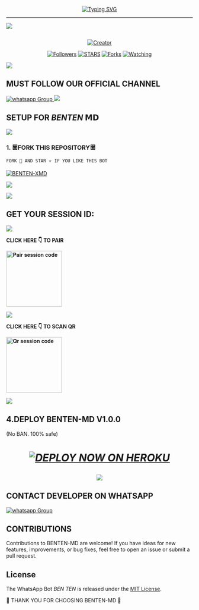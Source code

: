 <p align="center">
  <a href="https://git.io/typing-svg">
    <img src="https://readme-typing-svg.demolab.com?font=Black+Ops+One&size=80&pause=1000&color=00FF00&center=true&vCenter=true&width=1000&height=200&lines=BEN-TEN-XMD;VERSION+1.00;BY+TYLOR+254" alt="Typing SVG" />
  </a>
</p>

  
--- 

<a><img src='https://e2.yotools.net/images/user_image/2025/05/683b06865d291.jpg'/></a>
<p align="center">
  <a href="#"><img src="http://readme-typing-svg.herokuapp.com?color=d1fa02&center=true&vCenter=true&multiline=false&lines=BENTEN-MD+Is+Safe+on+Heroku" alt="">
</p>
<p align="center">
<a href="#"><img title="Creator" src="https://img.shields.io/badge/Creator-TYLOR TECH-red.svg?style=for-the-badge&logo=github"></a>
<p/>
<p align="center">
<a href="https://github.com/Tylorkix/Ben10? tab=followers"><img title="Followers" src="https://img.shields.io/github/followers/Tylorkix?label=Followers&style=social"></a>
<a href="https://github.com/Tylorkix/Ben10/stargazers/"><img title="STARS" src="https://img.shields.io/github/stars/popkid-ke/popkid-ke?&style=social"></a>
<a href="https://github.com/Tylorkix/Ben10/network/members"><img title="Forks" src="https://img.shields.io/github/forks/Tylorkix/Ben10?style=social"></a>
<a href="https://github.com/Tylorkix/Ben10/watchers"><img title="Watching" src="https://img.shields.io/github/watchers/Tylorkix/BEN10?label=Watching&style=social"></a>

  <a><img src='https://i.imgur.com/LyHic3i.gif'/></a>
  
  ## MUST FOLLOW OUR OFFICIAL CHANNEL
<a href="https://whatsapp.com/channel/0029VaYpDLx4tRrrrXsOvZ3U" target="_blank">
    <img alt="whatsapp Group" src="https://img.shields.io/badge/ Whatsapp Support Channel -25D366?style=for-the-badge&logo=whatsapp&logoColor=white" />
  </a>
<a><img src='https://i.imgur.com/LyHic3i.gif'/></a>

## SETUP FOR *BENTEN* 𝗠𝗗

  <a><img src='https://i.imgur.com/LyHic3i.gif'/></a>
  
### 1. 𐃁FORK THIS REPOSITORY𐃁

`FORK 🍴 AND STAR ⭐ IF YOU LIKE THIS BOT`

  <a href="https://github.com/Tylorkix/Ben10/fork"><img title="BENTEN-XMD" src="https://img.shields.io/badge/FORK-BENTEN%20XMD-BOTh?color=indigo&style=for-the-badge&logo=stackshare"></a>
  
  <a><img src='https://i.imgur.com/LyHic3i.gif'/></a>


  <a><img src='https://i.imgur.com/LyHic3i.gif'/></a>

## GET YOUR SESSION ID: 

  <a><img src='https://i.imgur.com/LyHic3i.gif'/></a>
  
**CLICK HERE 👇 TO PAIR**

<a href="https://session-generator-1-9vqs.onrender.com/pair"><img src="https://img.shields.io/badge/Pair%20session%20code-green" alt="𝐏𝐚𝐢𝐫 𝐬𝐞𝐬𝐬𝐢𝐨𝐧 𝐜𝐨𝐝𝐞" width="150"></a>

  <a><img src='https://i.imgur.com/LyHic3i.gif'/></a>

**CLICK HERE 👇 TO SCAN QR**

<a href="https://session-generator-1-9vqs.onrender.com/wasiqr"><img src="https://img.shields.io/badge/QR%20session%20code-red" alt="𝐐𝐫 𝐬𝐞𝐬𝐬𝐢𝐨𝐧 𝐜𝐨𝐝𝐞" width="150"></a>

<a><img src='https://i.imgur.com/LyHic3i.gif'/></a>

## 4.DEPLOY BENTEN-MD V1.0.0
(No BAN. 100% safe) 
<h1 align="center">
 
 ***[![DEPLOY NOW ON HEROKU](https://www.herokucdn.com/deploy/button.svg)](https://dashboard.heroku.com/new?button-url=https://github.com/Tylorkix/Ben10&template=hhttps://github.com/Tylorkix/Ben10.git)***

 <a><img src='https://i.imgur.com/LyHic3i.gif'/></a>

 ## CONTACT DEVELOPER ON WHATSAPP 
 
<a href="https://wa.me/254748840328" target="_blank">
    <img alt="whatsapp Group" src="https://img.shields.io/badge/ Tylor Tech contact -25D366?style=for-the-badge&logo=whatsapp&logoColor=white" />
  </a> 
</p>

## CONTRIBUTIONS

Contributions to BENTEN-MD are welcome! If you have ideas for new features, improvements, or bug fixes, feel free to open an issue or submit a pull request. <br>

## License

The WhatsApp Bot *BEN TEN* is released under the [MIT License](https://opensource.org/licenses/MIT).

🌟 THANK YOU FOR CHOOSING BENTEN-MD 🌟
